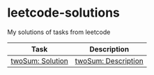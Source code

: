 # leetcode-solutions
My solutions of tasks from leetcode

| Task                                                                                                  | Description                                                                                              |
|-------------------------------------------------------------------------------------------------------|----------------------------------------------------------------------------------------------------------|
| [twoSum: Solution](https://github.com/astonone/leetcode-solutions/tree/master/tasks/twosum/TwoSum.ts) | [twoSum: Description](https://github.com/astonone/leetcode-solutions/tree/master/tasks/twosum/README.md) |
